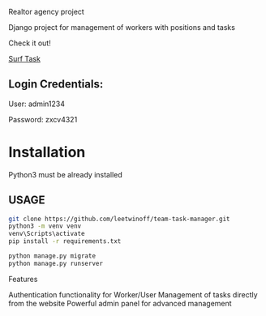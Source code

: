 Realtor agency project

Django project for management of workers with positions and tasks

Check it out!

[Surf Task](https://surf-task.onrender.com)


## Login Credentials:

User: admin1234

Password: zxcv4321

# Installation

Python3 must be already installed


## USAGE 
```bash
git clone https://github.com/leetwinoff/team-task-manager.git
python3 -m venv venv
venv\Scripts\activate
pip install -r requirements.txt

python manage.py migrate
python manage.py runserver
```


Features

Authentication functionality for Worker/User
Management of tasks directly from the website
Powerful admin panel for advanced management